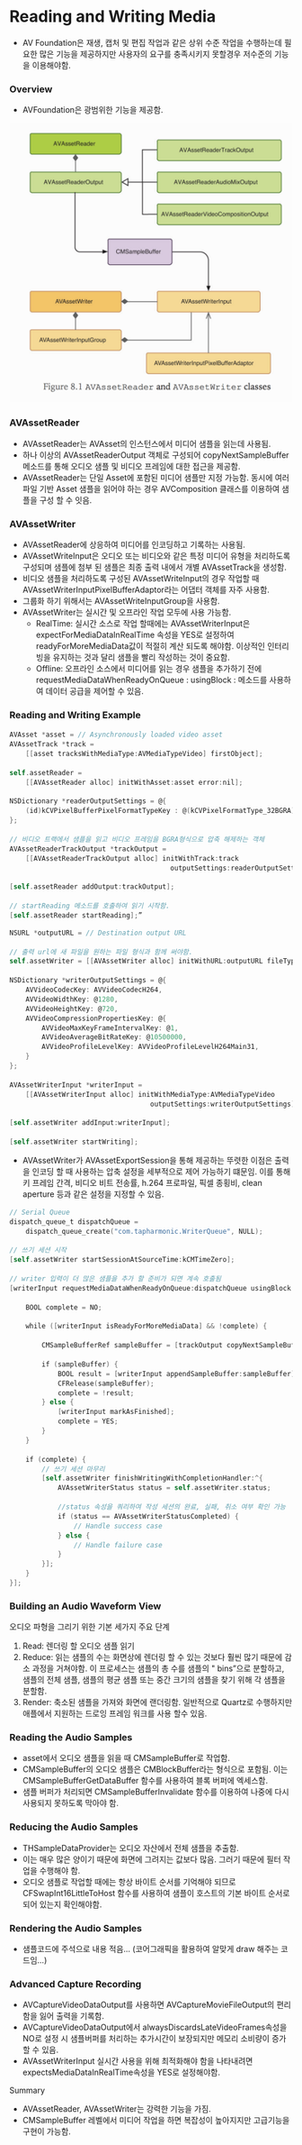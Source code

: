 # Reading and Writing Media

- AV Foundation은 재생, 캡처 및 편집 작업과 같은 상위 수준 작업을 수행하는데 필요한 많은 기능을 제공하지만 사용자의 요구를 충족시키지 못할경우 저수준의 기능을 이용해야함.

### Overview
- AVFoundation은 광범위한 기능을 제공함.
<img src="https://github.com/ParkGwangBeom/AVFoundation-study/blob/master/AVFoundation_8/Resource/ReadWriter.png"/>

### AVAssetReader
- AVAssetReader는 AVAsset의 인스턴스에서 미디어 샘플을 읽는데 사용됨.
- 하나 이상의 AVAssetReaderOutput 객체로 구성되어 copyNextSampleBuffer 메소드를 통해 오디오 샘플 및 비디오 프레임에 대한 접근을 제공함.
- AVAssetReader는 단일 Asset에 포함된 미디어 샘플만 지정 가능함. 동시에 여러 파일 기반 Asset 샘플을 읽어야 하는 경우 AVComposition 클래스를 이용하여 샘플을 구성 할 수 잇음.

### AVAssetWriter
- AVAssetReader에 상응하여 미디어를 인코딩하고 기록하는 사용됨.
- AVAssetWriteInput은 오디오 또는 비디오와 같은 특정 미디어 유형을 처리하도록 구성되며 샘플에 첨부 된 샘플은 최종 출력 내에서 개별 AVAssetTrack을 생성함.
- 비디오 샘플을 처리하도록 구성된 AVAssetWriteInput의 경우 작업할 때 AVAssetWriterInputPixelBufferAdaptor라는 어댑터 객체를 자주 사용함.
- 그룹화 하기 위해서는 AVAssetWriteInputGroup을 사용함.
- AVAssetWriter는 실시간 및 오프라인 작업 모두에 사용 가능함.
    - RealTime: 실시간 소스로 작업 할때에는 AVAssetWriterInput은 expectForMediaDataInRealTime 속성을 YES로 설정하여 readyForMoreMediaData값이 적절히 계산 되도록 해야함.  이상적인 인터리빙을 유지하는 것과 달리 샘플을 빨리 작성하는 것이 중요함.
    - Offline: 오프라인 소스에서 미디어를 읽는 경우 샘플을 추가하기 전에 requestMediaDataWhenReadyOnQueue : usingBlock : 메소드를 사용하여 데이터 공급을 제어할 수 있음.

### Reading and Writing Example
```Objective-c
AVAsset *asset = // Asynchronously loaded video asset
AVAssetTrack *track =
    [[asset tracksWithMediaType:AVMediaTypeVideo] firstObject];

self.assetReader =
    [[AVAssetReader alloc] initWithAsset:asset error:nil];

NSDictionary *readerOutputSettings = @{
    (id)kCVPixelBufferPixelFormatTypeKey : @(kCVPixelFormatType_32BGRA)
};

// 비디오 트랙에서 샘플을 읽고 비디오 프레임을 BGRA형식으로 압축 해제하는 객체
AVAssetReaderTrackOutput *trackOutput =
    [[AVAssetReaderTrackOutput alloc] initWithTrack:track
                                        outputSettings:readerOutputSettings];

[self.assetReader addOutput:trackOutput];

// startReading 메소드를 호출하여 읽기 시작함.
[self.assetReader startReading];”
```

```Objective-c
NSURL *outputURL = // Destination output URL

// 출력 url에 새 파일을 원하는 파일 형식과 함께 써야함.
self.assetWriter = [[AVAssetWriter alloc] initWithURL:outputURL fileType:AVFileTypeQuickTimeMovie error:nil];

NSDictionary *writerOutputSettings = @{
    AVVideoCodecKey: AVVideoCodecH264,
    AVVideoWidthKey: @1280,
    AVVideoHeightKey: @720,
    AVVideoCompressionPropertiesKey: @{
        AVVideoMaxKeyFrameIntervalKey: @1,
        AVVideoAverageBitRateKey: @10500000,
        AVVideoProfileLevelKey: AVVideoProfileLevelH264Main31,
    }
};

AVAssetWriterInput *writerInput =
    [[AVAssetWriterInput alloc] initWithMediaType:AVMediaTypeVideo
                                   outputSettings:writerOutputSettings];

[self.assetWriter addInput:writerInput];

[self.assetWriter startWriting];
```

- AVAssetWriter가 AVAssetExportSession을 통해 제공하는 뚜렷한 이점은 출력을 인코딩 할 때 사용하는 압축 설정을 세부적으로 제어 가능하기 떄문임. 이를 통해 키 프레임 간격, 비디오 비트 전송률, h.264 프로파일, 픽셀 종횡비,  clean aperture 등과 같은 설정을 지정할 수 있음.

```Objective-c
// Serial Queue
dispatch_queue_t dispatchQueue =
    dispatch_queue_create("com.tapharmonic.WriterQueue", NULL);

// 쓰기 세션 시작
[self.assetWriter startSessionAtSourceTime:kCMTimeZero];

// writer 입력이 더 많은 샘플을 추가 할 준비가 되면 계속 호출됨
[writerInput requestMediaDataWhenReadyOnQueue:dispatchQueue usingBlock:^{

    BOOL complete = NO;

    while ([writerInput isReadyForMoreMediaData] && !complete) {

        CMSampleBufferRef sampleBuffer = [trackOutput copyNextSampleBuffer];

        if (sampleBuffer) {
            BOOL result = [writerInput appendSampleBuffer:sampleBuffer];
            CFRelease(sampleBuffer);
            complete = !result;
        } else {
            [writerInput markAsFinished];
            complete = YES;
        }
    }

    if (complete) {
        // 쓰기 세션 마무리
        [self.assetWriter finishWritingWithCompletionHandler:^{
            AVAssetWriterStatus status = self.assetWriter.status;
            
            //status 속성을 쿼리하여 작성 세션의 완료, 실패, 취소 여부 확인 가능
            if (status == AVAssetWriterStatusCompleted) {
                // Handle success case
            } else {
                // Handle failure case
            }
        }];
    }
}];
```

### Building an Audio Waveform View
오디오 파형을 그리기 위한 기본 세가지 주요 단계
1. Read: 렌더링 할 오디오 샘플 읽기
2. Reduce: 읽는 샘플의 수는 화면상에 렌더링 할 수 있는 것보다 훨씬 많기 때문에 감소 과정을 거쳐야함.  이 프로세스는 샘플의 총 수를 샘플의 " bins”으로 분할하고, 샘플의 전체 샘플, 샘플의 평균 샘플 또는 중간 크기의 샘플을 찾기 위해 각 샘플을 분할함.
3. Render: 축소된 샘플을 가져와 화면에 랜더링함. 일반적으로 Quartz로 수행하지만 애플에서 지원하는 드로잉 프레임 워크를 사용 할수 있음.

### Reading the Audio Samples
- asset에서 오디오 샘플을 읽을 때 CMSampleBuffer로 작업함.
- CMSampleBuffer의 오디오 샘플은 CMBlockBuffer라는 형식으로 포함됨. 이는 CMSampleBufferGetDataBuffer 함수를 사용하여 블록 버퍼에 엑세스함.
- 샘플 버퍼가 처리되면 CMSampleBufferInvalidate 함수를 이용하여 나중에 다시 사용되지 못하도록 막아야 함.

### Reducing the Audio Samples
- THSampleDataProvider는 오디오 자산에서 전체 샘플을 추출함.
- 이는 매우 많은 양이기 때문에 화면에 그려지는 값보다 많음. 그러기 때문에 필터 작업을 수행해야 함.
- 오디오 샘플로 작업할 때에는 항상 바이트 순서를 기억해야 되므로 CFSwapInt16LittleToHost 함수를 사용하여 샘플이 호스트의 기본 바이트 순서로 되어 있는지 확인해야함.

### Rendering the Audio Samples
- 샘플코드에 주석으로 내용 적음... (코어그래픽을 활용하여 알맞게 draw 해주는 코드임...)

### Advanced Capture Recording

- AVCaptureVideoDataOutput를 사용하면 AVCaptureMovieFileOutput의 편리함을 잃어 출력을 기록함.
- AVCaptureVideoDataOutput에서 alwaysDiscardsLateVideoFrames속성을 NO로 설정 시 샘플버퍼를 처리하는 추가시간이 보장되지만 메모리 소비량이 증가 할 수 있음.
- AVAssetWriterInput 실시간 사용을 위해 최적화해야 함을 나타내려면 expectsMediaDataInRealTime속성을 YES로 설정해야함.

Summary
- AVAssetReader, AVAssetWriter는 강력한 기능을 가짐.
- CMSampleBuffer 레벨에서 미디어 작업을 하면 복잡성이 높아지지만 고급기능을 구현이 가능함.

